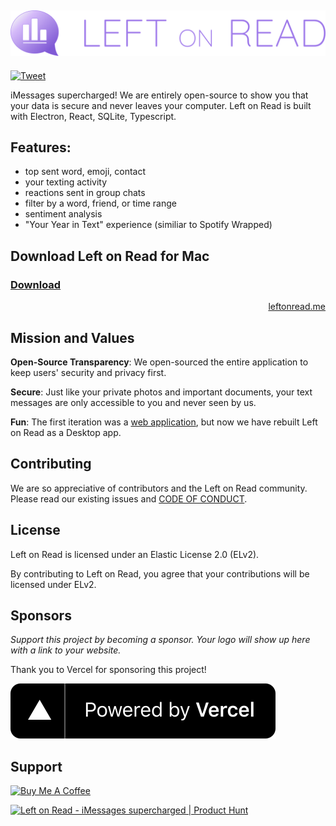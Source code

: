 <h2 align="center">
	<img src="https://raw.githubusercontent.com/Left-on-Read/leftonread/main/app/assets/LogoWithText.svg" />
</h2>


[![Tweet](https://img.shields.io/twitter/url/http/shields.io.svg?style=social)](https://twitter.com/intent/tweet?text=Wow,%20super%20cool%20open-source%20project%20-%20checkout%20out%20Left%20on%20Read&url=https://leftonread.me&hashtags=texting,analytics,buildinpublic)

iMessages supercharged! We are entirely open-source to show you that your data is secure and never leaves your computer. Left on Read is built with Electron, React, SQLite, Typescript.

## Features:

- top sent word, emoji, contact
- your texting activity
- reactions sent in group chats
- filter by a word, friend, or time range
- sentiment analysis
- "Your Year in Text" experience (similiar to Spotify Wrapped)

## Download Left on Read for Mac

<h3><a href=https://github.com/Left-on-Read/leftonread/releases>Download</a></h3>

<p align="right"><a href="https://leftonread.me/">leftonread.me</a></p>

## Mission and Values

**Open-Source Transparency**: We open-sourced the entire application to keep users' security and privacy first.

**Secure**: Just like your private photos and important documents, your text messages are only accessible to you and never seen by us.

**Fun**: The first iteration was a [web application](https://www.reddit.com/r/dataisbeautiful/comments/biou3e/4_years_of_texts_between_me_and_my_long_distance/), but now we have rebuilt Left on Read as a Desktop app.

## Contributing

We are so appreciative of contributors and the Left on Read community. Please read our existing issues and [CODE OF CONDUCT](./CODE_OF_CONDUCT.md).

## License

Left on Read is licensed under an Elastic License 2.0 (ELv2).

By contributing to Left on Read, you agree that your contributions will be licensed under ELv2.

## Sponsors

_Support this project by becoming a sponsor. Your logo will show up here with a link to your website._

Thank you to Vercel for sponsoring this project!

[![Vercel](./assets/documentation/powered-by-vercel.svg)](https://vercel.com/?utm_source=leftonread&utm_campaign=oss)

## Support

<a href="https://www.buymeacoffee.com/leftonread" target="_blank"><img src="https://cdn.buymeacoffee.com/buttons/v2/default-yellow.png" alt="Buy Me A Coffee" style="height: 60px !important;width: 217px !important;" ></a>

<a href="https://www.producthunt.com/posts/left-on-read?utm_source=badge-featured&utm_medium=badge&utm_souce=badge-left&#0045;on&#0045;read" target="_blank"><img src="https://api.producthunt.com/widgets/embed-image/v1/featured.svg?post_id=358899&theme=light" alt="Left&#0032;on&#0032;Read - iMessages&#0032;supercharged | Product Hunt" style="width: 250px; height: 54px;" width="250" height="54" /></a>
